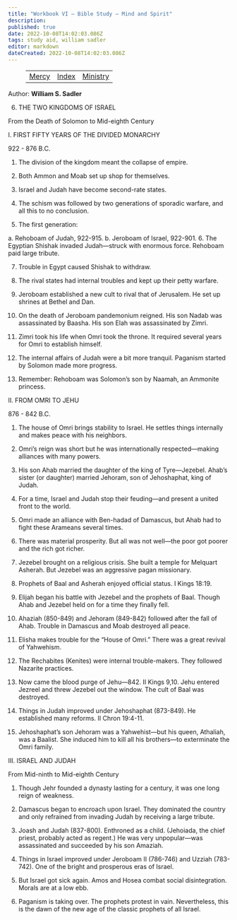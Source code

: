 ```yaml
---
title: "Workbook VI — Bible Study — Mind and Spirit"
description: 
published: true
date: 2022-10-08T14:02:03.086Z
tags: study aid, william sadler
editor: markdown
dateCreated: 2022-10-08T14:02:03.086Z
---
```


<figure class="table chapter-navigator">
	<table>
		<tbody>
		<tr>
			<td><a href="/en/article/William_S_Sadler/Workbook_6_Bible_Study/Mercy">Mercy</a></td>
			<td><a href="/en/article/William_S_Sadler/Workbook_6_Bible_Study/Index">Index</a></td>
			<td><a href="/en/article/William_S_Sadler/Workbook_6_Bible_Study/Ministry">Ministry</a></td>
		</tr>
		</tbody>
	</table>
</figure>

Author: **William S. Sadler**


6. THE TWO KINGDOMS OF ISRAEL

From the Death of Solomon to Mid-eighth Century

I. FIRST FIFTY YEARS OF THE DIVIDED MONARCHY

922 - 876 B.C.

1. The division of the kingdom meant the collapse of empire.

2. Both Ammon and Moab set up shop for themselves.

3. Israel and Judah have become second-rate states.

4. The schism was followed by two generations of sporadic warfare, and all this to no conclusion.

5. The first generation:

a. Rehoboam of Judah, 922-915.
b. Jeroboam of Israel, 922-901.
6. The Egyptian Shishak invaded Judah—struck with enormous force. Rehoboam paid large tribute.

7. Trouble in Egypt caused Shishak to withdraw.

8. The rival states had internal troubles and kept up their petty warfare.

9. Jeroboam established a new cult to rival that of Jerusalem. He set up shrines at Bethel and Dan.

10. On the death of Jeroboam pandemonium reigned. His son Nadab was assassinated by Baasha. His son Elah was assassinated by Zimri.

11. Zimri took his life when Omri took the throne. It required several years for Omri to establish himself.

12. The internal affairs of Judah were a bit more tranquil. Paganism started by Solomon made more progress.

13. Remember: Rehoboam was Solomon’s son by Naamah, an Ammonite princess.

II. FROM OMRI TO JEHU

876 - 842 B.C.

1. The house of Omri brings stability to Israel. He settles things internally and makes peace with his neighbors.

2. Omri’s reign was short but he was internationally respected—making alliances with many powers.

3. His son Ahab married the daughter of the king of Tyre—Jezebel. Ahab’s sister (or daughter) married Jehoram, son of Jehoshaphat, king of Judah.

4. For a time, Israel and Judah stop their feuding—and present a united front to the world.

5. Omri made an alliance with Ben-hadad of Damascus, but Ahab had to fight these Arameans several times.

6. There was material prosperity. But all was not well—the poor got poorer and the rich got richer.

7. Jezebel brought on a religious crisis. She built a temple for Melquart Asherah. But Jezebel was an aggressive pagan missionary.

8. Prophets of Baal and Asherah enjoyed official status. I Kings 18:19.

9. Elijah began his battle with Jezebel and the prophets of Baal. Though Ahab and Jezebel held on for a time they finally fell.

10. Ahaziah (850-849) and Jehoram (849-842) followed after the fall of Ahab. Trouble in Damascus and Moab destroyed all peace.

11. Elisha makes trouble for the “House of Omri.” There was a great revival of Yahwehism.

12. The Rechabites (Kenites) were internal trouble-makers. They followed Nazarite practices.

13. Now came the blood purge of Jehu—842. II Kings 9,10. Jehu entered Jezreel and threw Jezebel out the window. The cult of Baal was destroyed.

14. Things in Judah improved under Jehoshaphat (873-849). He established many reforms. II Chron 19:4-11.

15. Jehoshaphat’s son Jehoram was a Yahwehist—but his queen, Athaliah, was a Baalist. She induced him to kill all his brothers—to exterminate the Omri family.

III. ISRAEL AND JUDAH

From Mid-ninth to Mid-eighth Century

1. Though Jehr founded a dynasty lasting for a century, it was one long reign of weakness.

2. Damascus began to encroach upon Israel. They dominated the country and only refrained from invading Judah by receiving a large tribute.

3. Joash and Judah (837-800). Enthroned as a child. (Jehoiada, the chief priest, probably acted as regent.) He was very unpopular—was assassinated and succeeded by his son Amaziah.

4. Things in Israel improved under Jeroboam II (786-746) and Uzziah (783-742). One of the bright and prosperous eras of Israel.

5. But Israel got sick again. Amos and Hosea combat social disintegration. Morals are at a low ebb.

6. Paganism is taking over. The prophets protest in vain. Nevertheless, this is the dawn of the new age of the classic prophets of all Israel.


<br>

